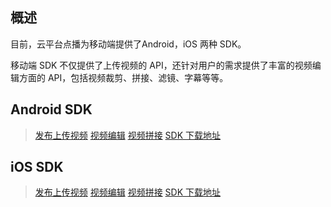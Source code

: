 ## 概述

目前，云平台点播为移动端提供了Android，iOS 两种 SDK。

移动端 SDK 不仅提供了上传视频的 API，还针对用户的需求提供了丰富的视频编辑方面的 API，包括视频裁剪、拼接、滤镜、字幕等等。

## Android SDK

> [发布上传视频](/document/product/584/9369#6.-.E6.96.87.E4.BB.B6.E5.8F.91.E5.B8.839)
> [视频编辑](/document/product/584/9502)
> [视频拼接](/document/product/584/9503)
> [SDK 下载地址](/document/product/584/9366#.E4.B8.8B.E8.BD.BD.E5.9C.B0.E5.9D.80)

## iOS SDK

> [发布上传视频](/document/product/584/9367#6.-.E6.96.87.E4.BB.B6.E5.8F.91.E5.B8.8310)
> [视频编辑](/document/product/584/9375)
> [视频拼接](/document/product/584/9370)
> [SDK 下载地址](/document/product/584/9366#.E4.B8.8B.E8.BD.BD.E5.9C.B0.E5.9D.80)